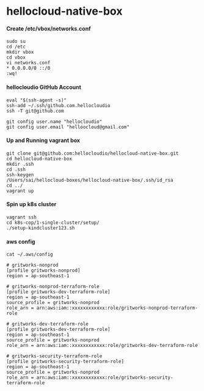 # hellocloud-native-box

#### Create /etc/vbox/networks.conf
```
sudo su
cd /etc
mkdir vbox
cd vbox
vi networks.conf
* 0.0.0.0/0 ::/0
:wq!
```

#### hellocloudio GitHub Account
```
eval "$(ssh-agent -s)"
ssh-add ~/.ssh/github.com.hellocloudio
ssh -T git@github.com

git config user.name "hellocloudio"
git config user.email "helloocloud@gmail.com"
```

#### Up and Running vagrant box
```
git clone git@github.com:hellocloudio/hellocloud-native-box.git
cd hellocloud-native-box
mkdir .ssh
cd .ssh
ssh-keygen
/Users/sai/hellocloud-boxes/hellocloud-native-box/.ssh/id_rsa
cd ../
vagrant up
```

#### Spin up k8s cluster
```
vagrant ssh
cd k8s-cop/1-single-cluster/setup/
./setup-kindcluster123.sh
```

#### aws config
```
cat ~/.aws/config
```

```
# gritworks-nonprod
[profile gritworks-nonprod]
region = ap-southeast-1

# gritworks-nonprod-terraform-role
[profile gritworks-dev-terraform-role]
region = ap-southeast-1
source_profile = gritworks-nonprod
role_arn = arn:aws:iam::xxxxxxxxxxxx:role/gritworks-nonprod-terraform-role

# gritworks-dev-terraform-role
[profile gritworks-dev-terraform-role]
region = ap-southeast-1
source_profile = gritworks-nonprod
role_arn = arn:aws:iam::xxxxxxxxxxxx:role/gritworks-dev-terraform-role

# gritworks-security-terraform-role
[profile gritworks-security-terraform-role]
region = ap-southeast-1
source_profile = gritworks-nonprod
role_arn = arn:aws:iam::xxxxxxxxxxxx:role/gritworks-security-terraform-role

```